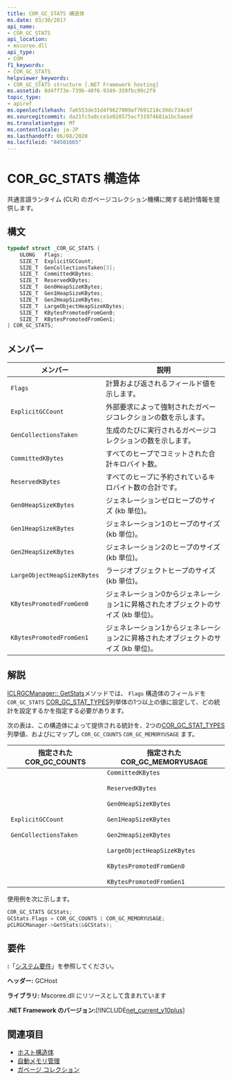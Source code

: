 ```yaml
---
title: COR_GC_STATS 構造体
ms.date: 03/30/2017
api_name:
- COR_GC_STATS
api_location:
- mscoree.dll
api_type:
- COM
f1_keywords:
- COR_GC_STATS
helpviewer_keywords:
- COR_GC_STATS structure [.NET Framework hosting]
ms.assetid: 8d4ff73e-739b-40f6-9349-359fbc99c2f9
topic_type:
- apiref
ms.openlocfilehash: 7a6553de31d4f9627809af7691218c39dc734c6f
ms.sourcegitcommit: da21fc5a8cce1e028575acf31974681a1bc5aeed
ms.translationtype: MT
ms.contentlocale: ja-JP
ms.lasthandoff: 06/08/2020
ms.locfileid: "84501665"
---
```

# <a name="cor_gc_stats-structure"></a>COR_GC_STATS 構造体
共通言語ランタイム (CLR) のガベージコレクション機構に関する統計情報を提供します。  
  
## <a name="syntax"></a>構文  
  
```cpp  
typedef struct _COR_GC_STATS {  
    ULONG   Flags;
    SIZE_T  ExplicitGCCount;  
    SIZE_T  GenCollectionsTaken[3];  
    SIZE_T  CommittedKBytes;
    SIZE_T  ReservedKBytes;  
    SIZE_T  Gen0HeapSizeKBytes;  
    SIZE_T  Gen1HeapSizeKBytes;  
    SIZE_T  Gen2HeapSizeKBytes;  
    SIZE_T  LargeObjectHeapSizeKBytes;  
    SIZE_T  KBytesPromotedFromGen0;  
    SIZE_T  KBytesPromotedFromGen1;  
} COR_GC_STATS;  
```  
  
## <a name="members"></a>メンバー  
  
|メンバー|説明|  
|------------|-----------------|  
|`Flags`|計算および返されるフィールド値を示します。|  
|`ExplicitGCCount`|外部要求によって強制されたガベージコレクションの数を示します。|  
|`GenCollectionsTaken`|生成のたびに実行されるガベージコレクションの数を示します。|  
|`CommittedKBytes`|すべてのヒープでコミットされた合計キロバイト数。|  
|`ReservedKBytes`|すべてのヒープに予約されているキロバイト数の合計です。|  
|`Gen0HeapSizeKBytes`|ジェネレーションゼロヒープのサイズ (kb 単位)。|  
|`Gen1HeapSizeKBytes`|ジェネレーション1のヒープのサイズ (kb 単位)。|  
|`Gen2HeapSizeKBytes`|ジェネレーション2のヒープのサイズ (kb 単位)。|  
|`LargeObjectHeapSizeKBytes`|ラージオブジェクトヒープのサイズ (kb 単位)。|  
|`KBytesPromotedFromGen0`|ジェネレーション0からジェネレーション1に昇格されたオブジェクトのサイズ (kb 単位)。|  
|`KBytesPromotedFromGen1`|ジェネレーション1からジェネレーション2に昇格されたオブジェクトのサイズ (kb 単位)。|  
  
## <a name="remarks"></a>解説  
 [ICLRGCManager:: GetStats](iclrgcmanager-getstats-method.md)メソッドでは、 `Flags` 構造体のフィールドを `COR_GC_STATS` [COR_GC_STAT_TYPES](cor-gc-stat-types-enumeration.md)列挙体の1つ以上の値に設定して、どの統計を設定するかを指定する必要があります。  
  
 次の表は、この構造体によって提供される統計を、2つの[COR_GC_STAT_TYPES](cor-gc-stat-types-enumeration.md)列挙値、およびにマップし `COR_GC_COUNTS` `COR_GC_MEMORYUSAGE` ます。  
  
|指定された COR_GC_COUNTS|指定された COR_GC_MEMORYUSAGE|  
|----------------------------------|---------------------------------------|  
|`ExplicitGCCount`<br /><br /> `GenCollectionsTaken`|`CommittedKBytes`<br /><br /> `ReservedKBytes`<br /><br /> `Gen0HeapSizeKBytes`<br /><br /> `Gen1HeapSizeKBytes`<br /><br /> `Gen2HeapSizeKBytes`<br /><br /> `LargeObjectHeapSizeKBytes`<br /><br /> `KBytesPromotedFromGen0`<br /><br /> `KBytesPromotedFromGen1`|  
  
 使用例を次に示します。  
  
```cpp  
COR_GC_STATS GCStats;  
GCStats.Flags = COR_GC_COUNTS | COR_GC_MEMORYUSAGE;  
pCLRGCManager->GetStats(&GCStats);  
```  
  
## <a name="requirements"></a>要件  
 **:**「[システム要件](../../get-started/system-requirements.md)」を参照してください。  
  
 **ヘッダー:** GCHost  
  
 **ライブラリ:** Mscoree.dll にリソースとして含まれています  
  
 **.NET Framework のバージョン:**[!INCLUDE[net_current_v10plus](../../../../includes/net-current-v10plus-md.md)]  
  
## <a name="see-also"></a>関連項目

- [ホスト構造体](hosting-structures.md)
- [自動メモリ管理](../../../standard/automatic-memory-management.md)
- [ガベージ コレクション](../../../standard/garbage-collection/index.md)
